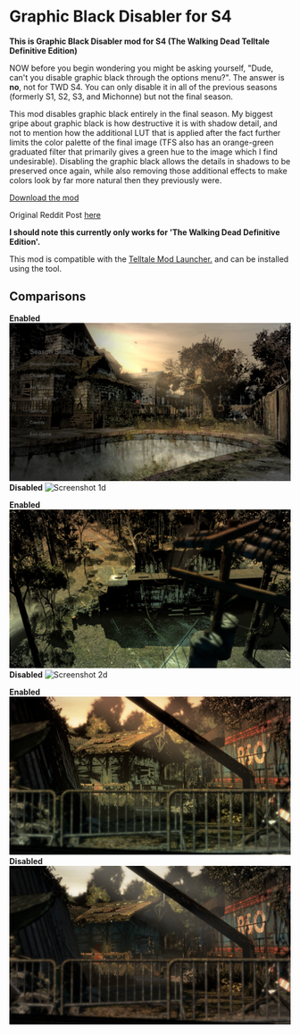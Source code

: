 # Graphic Black Disabler for S4

**This is Graphic Black Disabler mod for S4 (The Walking Dead Telltale Definitive Edition)**

NOW before you begin wondering you might be asking yourself, "Dude, can't you disable graphic black through the options menu?". The answer is **no**, not for TWD S4. You can only disable it in all of the previous seasons (formerly S1, S2, S3, and Michonne) but not the final season.

This mod disables graphic black entirely in the final season. My biggest gripe about graphic black is how destructive it is with shadow detail, and not to mention how the additional LUT that is applied after the fact further limits the color palette of the final image (TFS also has an orange-green graduated filter that primarily gives a green hue to the image which I find undesirable). Disabling the graphic black allows the details in shadows to be preserved once again, while also removing those additional effects to make colors look by far more natural then they previously were.

[Download the mod](https://github.com/changemymindpls/TTDS-GraphicBlackDisabler/releases)

Original Reddit Post [here](https://www.reddit.com/r/TheWalkingDeadGame/comments/hk795l/mod_twd_season_4_graphic_black_disabler/)

**I should note this currently only works for 'The Walking Dead Definitive Edition'.**

This mod is compatible with the [Telltale Mod Launcher.](https://github.com/Telltale-Modding-Group/TelltaleModLauncher) and can be installed using the tool.

## Comparisons

**Enabled**
![Screenshot 1e](screenshots/enabled1.png)
**Disabled**
![Screenshot 1d](screenshots/disabled1.png)

**Enabled**
![Screenshot 2e](screenshots/enabled2.png)
**Disabled**
![Screenshot 2d](screenshots/disabled2.png)

**Enabled**
![Screenshot 3e](screenshots/enabled3.png)
**Disabled**
![Screenshot 3d](screenshots/disabled3.png)
